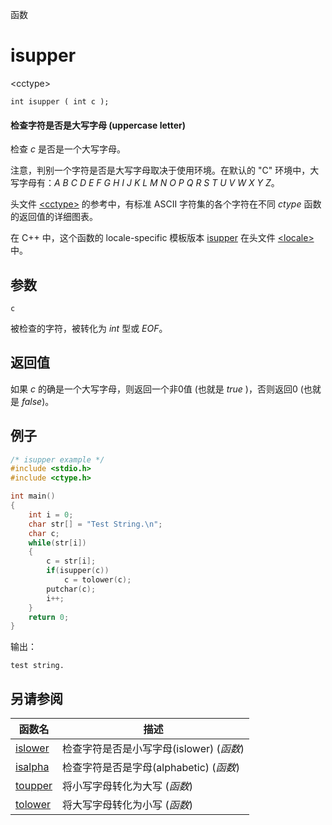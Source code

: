 函数

# isupper

\<cctype\>

`int isupper ( int c );`

#### 检查字符是否是大写字母 (uppercase letter)

检查 _c_ 是否是一个大写字母。


注意，判别一个字符是否是大写字母取决于使用环境。在默认的 "C" 环境中，大写字母有：_A_ _B_ _C_ _D_ _E_ _F_ _G_ _H_ _I_ _J_ _K_ _L_ _M_ _N_ _O_ _P_ _Q_ _R_ _S_ _T_ _U_ _V_ _W_ _X_ _Y_ _Z_。

头文件 [\<cctype\>](README.md) 的参考中，有标准 ASCII 字符集的各个字符在不同 _ctype_ 函数的返回值的详细图表。

在 C++ 中，这个函数的 locale-specific 模板版本 [isupper](../../Other/locale/isupper.md) 在头文件 [\<locale\>](../../Other/locale/README.md)中。


## 参数

`c`

被检查的字符，被转化为 _int_ 型或 _EOF_。


## 返回值

如果 _c_ 的确是一个大写字母，则返回一个非0值 (也就是 _true_ )，否则返回0 (也就是 _false_)。

## 例子

```cpp
/* isupper example */
#include <stdio.h>
#include <ctype.h>

int main()
{
	int i = 0;
	char str[] = "Test String.\n";
	char c;
	while(str[i])
	{
		c = str[i];
		if(isupper(c))
			c = tolower(c);
		putchar(c);
		i++;
	}
	return 0;
}
```

输出：  
```
test string.
```


## 另请参阅

函数名                | 描述
--------------------- | ---------------
[islower](islower.md) | 检查字符是否是小写字母(islower) (_函数_)
[isalpha](isalpha.md) | 检查字符是否是字母(alphabetic) (_函数_)
[toupper](toupper.md) | 将小写字母转化为大写 (_函数_)
[tolower](tolower.md) | 将大写字母转化为小写 (_函数_)
